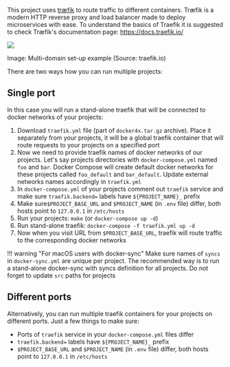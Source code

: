 This project uses [træfik](https://docs.traefik.io) to route traffic to different containers. Træfik is a modern HTTP reverse proxy and load balancer made to deploy microservices with ease. To understand the basics of Traefik it is suggested to check Træfik's documentation page: https://docs.traefik.io/

<img src="https://docs.traefik.io/img/internal.png" />

Image: Multi-domain set-up example
(Source: traefik.io)

There are two ways how you can run multiple projects:

## Single port

In this case you will run a stand-alone traefik that will be connected to docker networks of your projects:

1. Download `traefik.yml` file (part of `docker4x.tar.gz` archive). Place it separately from your projects, it will be a global traefik container that will route requests to your projects on a specified port 
2. Now we need to provide traefik names of docker networks of our projects. Let's say projects directories with `docker-compose.yml` named `foo` and `bar`. Docker Compose will create default docker networks for these projects called `foo_default` and `bar_default`. Update external networks names accordingly in `traefik.yml`
3. In `docker-compose.yml` of your projects comment out `traefik` service and make sure `traefik.backend=` labels have `${PROJECT_NAME}_` prefix
4. Make sure`$PROJECT_BASE_URL` and `$PROJECT_NAME` (in `.env` file) differ, both hosts point to `127.0.0.1` in `/etc/hosts`    
5. Run your projects: `make` (or `docker-compose up -d`) 
6. Run stand-alone traefik: `docker-compose -f traefik.yml up -d` 
7. Now when you visit URL from `$PROJECT_BASE_URL`, traefik will route traffic to the corresponding docker networks 

!!! warning "For macOS users with docker-sync"
    Make sure names of `syncs` in `docker-sync.yml` are unique per project. The recommended way is to run a stand-alone docker-sync with syncs definition for all projects. Do not forget to update `src` paths for projects 

## Different ports 

Alternatively, you can run multiple traefik containers for your projects on different ports. Just a few things to make sure:

* Ports of `traefik` service in your `docker-compose.yml` files differ 
* `traefik.backend=` labels have `${PROJECT_NAME}_` prefix
* `$PROJECT_BASE_URL` and `$PROJECT_NAME` (in `.env` file) differ, both hosts point to `127.0.0.1` in `/etc/hosts`
